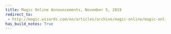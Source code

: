 ```yaml
---
title: Magic Online Announcements, November 5, 2019
redirect_to:
 - http://magic.wizards.com/en/articles/archive/magic-online/magic-online-announcements-november-5-2019
has_build_notes: True
---
```

